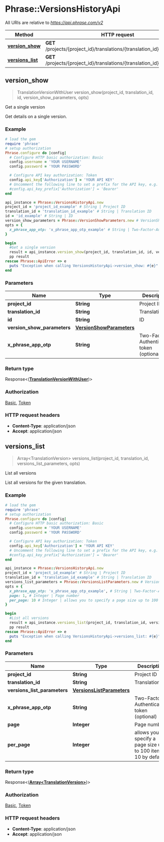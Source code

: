 # Phrase::VersionsHistoryApi

All URIs are relative to *https://api.phrase.com/v2*

Method | HTTP request | Description
------------- | ------------- | -------------
[**version_show**](VersionsHistoryApi.md#version_show) | **GET** /projects/{project_id}/translations/{translation_id}/versions/{id} | Get a single version
[**versions_list**](VersionsHistoryApi.md#versions_list) | **GET** /projects/{project_id}/translations/{translation_id}/versions | List all versions



## version_show

> TranslationVersionWithUser version_show(project_id, translation_id, id, version_show_parameters, opts)

Get a single version

Get details on a single version.

### Example

```ruby
# load the gem
require 'phrase'
# setup authorization
Phrase.configure do |config|
  # Configure HTTP basic authorization: Basic
  config.username = 'YOUR USERNAME'
  config.password = 'YOUR PASSWORD'

  # Configure API key authorization: Token
  config.api_key['Authorization'] = 'YOUR API KEY'
  # Uncomment the following line to set a prefix for the API key, e.g. 'Bearer' (defaults to nil)
  #config.api_key_prefix['Authorization'] = 'Bearer'
end

api_instance = Phrase::VersionsHistoryApi.new
project_id = 'project_id_example' # String | Project ID
translation_id = 'translation_id_example' # String | Translation ID
id = 'id_example' # String | ID
version_show_parameters = Phrase::VersionShowParameters.new # VersionShowParameters | 
opts = {
  x_phrase_app_otp: 'x_phrase_app_otp_example' # String | Two-Factor-Authentication token (optional)
}

begin
  #Get a single version
  result = api_instance.version_show(project_id, translation_id, id, version_show_parameters, opts)
  pp result
rescue Phrase::ApiError => e
  puts "Exception when calling VersionsHistoryApi->version_show: #{e}"
end
```

### Parameters


Name | Type | Description  | Notes
------------- | ------------- | ------------- | -------------
 **project_id** | **String**| Project ID | 
 **translation_id** | **String**| Translation ID | 
 **id** | **String**| ID | 
 **version_show_parameters** | [**VersionShowParameters**](VersionShowParameters.md)|  | 
 **x_phrase_app_otp** | **String**| Two-Factor-Authentication token (optional) | [optional] 

### Return type

Response<([**TranslationVersionWithUser**](TranslationVersionWithUser.md))>

### Authorization

[Basic](../README.md#Basic), [Token](../README.md#Token)

### HTTP request headers

- **Content-Type**: application/json
- **Accept**: application/json


## versions_list

> Array&lt;TranslationVersion&gt; versions_list(project_id, translation_id, versions_list_parameters, opts)

List all versions

List all versions for the given translation.

### Example

```ruby
# load the gem
require 'phrase'
# setup authorization
Phrase.configure do |config|
  # Configure HTTP basic authorization: Basic
  config.username = 'YOUR USERNAME'
  config.password = 'YOUR PASSWORD'

  # Configure API key authorization: Token
  config.api_key['Authorization'] = 'YOUR API KEY'
  # Uncomment the following line to set a prefix for the API key, e.g. 'Bearer' (defaults to nil)
  #config.api_key_prefix['Authorization'] = 'Bearer'
end

api_instance = Phrase::VersionsHistoryApi.new
project_id = 'project_id_example' # String | Project ID
translation_id = 'translation_id_example' # String | Translation ID
versions_list_parameters = Phrase::VersionsListParameters.new # VersionsListParameters | 
opts = {
  x_phrase_app_otp: 'x_phrase_app_otp_example', # String | Two-Factor-Authentication token (optional)
  page: 1, # Integer | Page number
  per_page: 10 # Integer | allows you to specify a page size up to 100 items, 10 by default
}

begin
  #List all versions
  result = api_instance.versions_list(project_id, translation_id, versions_list_parameters, opts)
  pp result
rescue Phrase::ApiError => e
  puts "Exception when calling VersionsHistoryApi->versions_list: #{e}"
end
```

### Parameters


Name | Type | Description  | Notes
------------- | ------------- | ------------- | -------------
 **project_id** | **String**| Project ID | 
 **translation_id** | **String**| Translation ID | 
 **versions_list_parameters** | [**VersionsListParameters**](VersionsListParameters.md)|  | 
 **x_phrase_app_otp** | **String**| Two-Factor-Authentication token (optional) | [optional] 
 **page** | **Integer**| Page number | [optional] 
 **per_page** | **Integer**| allows you to specify a page size up to 100 items, 10 by default | [optional] 

### Return type

Response<([**Array&lt;TranslationVersion&gt;**](TranslationVersion.md))>

### Authorization

[Basic](../README.md#Basic), [Token](../README.md#Token)

### HTTP request headers

- **Content-Type**: application/json
- **Accept**: application/json

